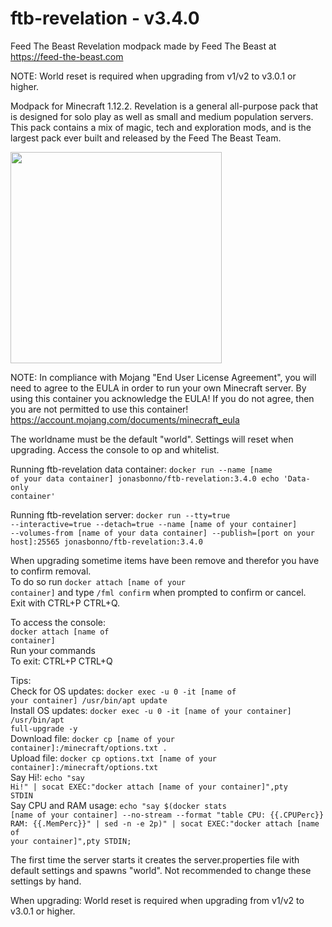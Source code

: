 # ftb-revelation - v3.4.0
Feed The Beast Revelation modpack
made by Feed The Beast at https://feed-the-beast.com

NOTE: World reset is required when upgrading from v1/v2 to v3.0.1 or higher.

Modpack for Minecraft 1.12.2.
Revelation is a general all-purpose pack that is designed for solo play as well as small and medium population servers.
This pack contains a mix of magic, tech and exploration mods, and is the largest pack ever built and released by the Feed The Beast Team.

<img src="https://apps.modpacks.ch/modpacks/art/7/revelation.png" width="338" height="338">

NOTE: In compliance with Mojang "End User License Agreement", you will need to agree to the EULA in order to run your own Minecraft server. By using this container you acknowledge the EULA! If you do not agree, then you are not permitted to use this container!
https://account.mojang.com/documents/minecraft_eula

The worldname must be the default "world". 
Settings will reset when upgrading.
Access the console to op and whitelist.

Running ftb-revelation data container:
<code>docker run --name [name of your data container] jonasbonno/ftb-revelation:3.4.0 echo 'Data-only container'</code>

Running ftb-revelation server:
<code>docker run --tty=true --interactive=true --detach=true --name [name of your container] --volumes-from [name of your data container] --publish=[port on your host]:25565 jonasbonno/ftb-revelation:3.4.0</code>

When upgrading sometime items have been remove and therefor you have to confirm removal. </br>
To do so run <code>docker attach [name of your container]</code> and type <code>/fml confirm</code> when prompted to confirm or cancel. </br>
Exit with CTRL+P CTRL+Q. </br>

To access the console:
</br><code>docker attach [name of container]</code>
</br>Run your commands
</br>To exit: CTRL+P CTRL+Q

Tips:
</br>Check for OS updates: <code>docker exec -u 0 -it [name of your container] /usr/bin/apt update</code>
</br>Install OS updates: <code>docker exec -u 0 -it [name of your container] /usr/bin/apt full-upgrade -y</code>
</br>Download file: <code>docker cp [name of your container]:/minecraft/options.txt .</code>
</br>Upload file: <code>docker cp options.txt [name of your container]:/minecraft/options.txt</code>
</br>Say Hi!: <code>echo "say Hi!" | socat EXEC:"docker attach [name of your container]",pty STDIN</code>
</br>Say CPU and RAM usage: <code>echo "say $(docker stats [name of your container] --no-stream --format "table CPU: {{.CPUPerc}} RAM: {{.MemPerc}}" | sed -n -e 2p)" | socat EXEC:"docker attach [name of your container]",pty STDIN;</code>

The first time the server starts it creates the server.properties file with default settings and spawns "world". 
Not recommended to change these settings by hand.

When upgrading: World reset is required when upgrading from v1/v2 to v3.0.1 or higher.
